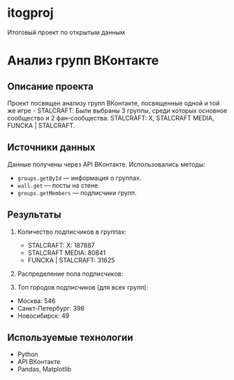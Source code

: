 # itogproj
Итоговый проект по открытым данным
# Анализ групп ВКонтакте

## Описание проекта
Проект посвящен анализу групп ВКонтакте, посвященные одной и той же игре - STALCRAFT. Были выбраны 3 группы, среди которых основное сообщество и 2 фан-сообщества: STALCRAFT: X, STALCRAFT MEDIA, FUNCKA | STALCRAFT. 

## Источники данных
Данные получены через API ВКонтакте. Использовались методы:
- `groups.getById` — информация о группах.
- `wall.get` — посты на стене.
- `groups.getMembers` — подписчики групп.

## Результаты
1. Количество подписчиков в группах:
   - STALCRAFT: X: 187887
   - STALCRAFT MEDIA: 80841
   - FUNCKA | STALCRAFT: 31625

2. Распределение пола подписчиков:
   

3. Топ городов подписчиков (для всех групп):
  - Москва: 546
  - Санкт-Петербург: 398
  - Новосибирск: 49

## Используемые технологии
- Python
- API ВКонтакте
- Pandas, Matplotlib
